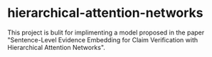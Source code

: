 # hierarchical-attention-networks
This project is bulit for implimenting a model proposed in the paper "Sentence-Level Evidence Embedding for Claim Verification with
Hierarchical Attention Networks".
